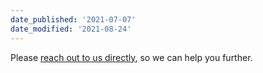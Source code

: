 ```yaml
---
date_published: '2021-07-07'
date_modified: '2021-08-24'
---
```


Please [reach out to us directly](/contact-us), so we can help you further.
